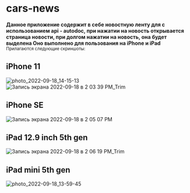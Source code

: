 # cars-news
**Данное приложение содержит в себе новостную ленту для с использованием api - autodoc, при нажатии на новость открывается страница новости, при долгом нажатии на новость, она будет выделена
Оно выполнено для пользования на iPhone и iPad**<br/>
<sub>Прилагаются следующие скриншоты:</sub>
## iPhone 11
![photo_2022-09-18_14-15-13](https://user-images.githubusercontent.com/54187575/190899910-4e972bee-9a2f-47e5-bc57-c67c1229d7f3.jpg)
![Запись экрана 2022-09-18 в 2 03 39 PM_Trim](https://user-images.githubusercontent.com/54187575/190899521-97686966-6cd6-45f2-b73b-1a0193ea4720.gif)

## iPhone SE
![Запись экрана 2022-09-18 в 2 05 07 PM](https://user-images.githubusercontent.com/54187575/190899447-7e6daca8-db2c-45b7-98a6-17dce34b6df7.gif)

## iPad 12.9 inch 5th gen
![Запись экрана 2022-09-18 в 2 06 19 PM_Trim](https://user-images.githubusercontent.com/54187575/190899919-ee745eed-2b87-4682-b6a5-2c9e52c27fe2.gif)

## iPad mini 5th gen
![photo_2022-09-18_13-59-45](https://user-images.githubusercontent.com/54187575/190899424-8ab9dd4d-c3ec-47b1-980d-132c847309e5.jpg)

